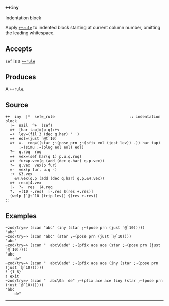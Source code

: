 ### `++iny`

Indentation block

Apply [`++rule`]() to indented block starting at current column number, omitting
the leading whitespace.

Accepts
-------

`sef` is a [`++rule`]()

Produces
--------

A `++rule`.

Source
------

    ++  iny  |*  sef=_rule                                 :: indentation block
      |=  nail  ^+  (sef)
      =+  [har tap]=[p q]:+<
      =+  lev=(fil 3 (dec q.har) ' ')
      =+  eol=(just `@t`10)
      =+  =-  roq=((star ;~(pose prn ;~(sfix eol (jest lev)) -)) har tap)
          ;~(simu ;~(plug eol eol) eol)
      ?~  q.roq  roq
      =+  vex=(sef har(q 1) p.u.q.roq)
      =+  fur=p.vex(q (add (dec q.har) q.p.vex))
      ?~  q.vex  vex(p fur)
      =-  vex(p fur, u.q -)
      :+  &3.vex
        &4.vex(q.p (add (dec q.har) q.p.&4.vex))
      =+  res=|4.vex
      |-  ?~  res  |4.roq
      ?.  =(10 -.res)  [-.res $(res +.res)]
      (welp [`@t`10 (trip lev)] $(res +.res))
    ::

Examples
--------

    ~zod/try=> (scan "abc" (iny (star ;~(pose prn (just `@`10)))))
    "abc"
    ~zod/try=> (scan "abc" (star ;~(pose prn (just `@`10))))
    "abc"
    ~zod/try=> (scan "  abc\0ade" ;~(pfix ace ace (star ;~(pose prn (just `@`10)))))
    "abc
        de"
    ~zod/try=> (scan "  abc\0ade" ;~(pfix ace ace (iny (star ;~(pose prn (just `@`10))))))
    ! {1 6}
    ! exit
    ~zod/try=> (scan "  abc\0a  de" ;~(pfix ace ace (iny (star ;~(pose prn (just `@`10))))))
    "abc
        de"



***
